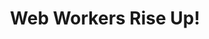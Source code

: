 ---
title: Web Workers Rise Up!
authors:
- daniel-davis
intro: 'In this article you will meet Web Workers, one of many technologies that, together with HTML5, are forming the next generation of the open web. Web Workers allow you to create separate processes in your JavaScript to deal with number crunching, while your main process remains as responsive as possible for the users of your applications.'
layout: article
---